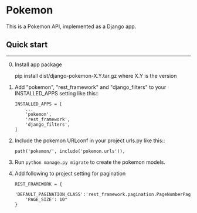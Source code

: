 # Pokemon

This is a Pokemon API, implemented as a Django app.


## Quick start
-----------

0. Install app package

    pip install dist/django-pokemon-X.Y.tar.gz where X.Y is the version

1. Add "pokemon", "rest_framework" and "django_filters" to your INSTALLED_APPS setting like this::
    ```
    INSTALLED_APPS = [
        ...
        'pokemon',
        'rest_framework',
        'django_filters',
    ]
    ```
2. Include the pokemon URLconf in your project urls.py like this::
    ```
    path('pokemon/', include('pokemon.urls')),
    ```
3. Run ``python manage.py migrate`` to create the pokemon models.

4. Add following to project setting for pagination
    ```
    REST_FRAMEWORK = {
        'DEFAULT_PAGINATION_CLASS':'rest_framework.pagination.PageNumberPagination',
        'PAGE_SIZE': 10"
    }
    ```

